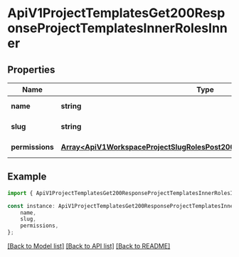 # ApiV1ProjectTemplatesGet200ResponseProjectTemplatesInnerRolesInner


## Properties

Name | Type | Description | Notes
------------ | ------------- | ------------- | -------------
**name** | **string** |  | [default to undefined]
**slug** | **string** |  | [default to undefined]
**permissions** | [**Array&lt;ApiV1WorkspaceProjectSlugRolesPost200ResponseRolePermissionsInner&gt;**](ApiV1WorkspaceProjectSlugRolesPost200ResponseRolePermissionsInner.md) |  | [default to undefined]

## Example

```typescript
import { ApiV1ProjectTemplatesGet200ResponseProjectTemplatesInnerRolesInner } from './api';

const instance: ApiV1ProjectTemplatesGet200ResponseProjectTemplatesInnerRolesInner = {
    name,
    slug,
    permissions,
};
```

[[Back to Model list]](../README.md#documentation-for-models) [[Back to API list]](../README.md#documentation-for-api-endpoints) [[Back to README]](../README.md)
